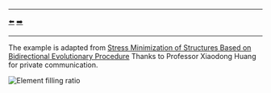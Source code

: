 ***
[⬅️](../010/README.md "Previous example")
[➡️](../012/README.md "Next example")
***

The example is adapted from [Stress Minimization of Structures Based on Bidirectional Evolutionary Procedure](https://doi.org/10.1061/(ASCE)ST.1943-541X.0002264)
Thanks to Professor Xiaodong Huang for private communication.

![Element filling ratio](efratio.gif "Compliance")
